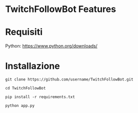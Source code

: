 # TwitchFollowBot Features


# Requisiti
Python: https://www.python.org/downloads/

# Installazione
```
git clone https://github.com/username/TwitchFollowBot.git 
```
```
cd TwitchFollowBot 
``` 
```
pip install -r requirements.txt
```
``` 
python app.py
``` 

